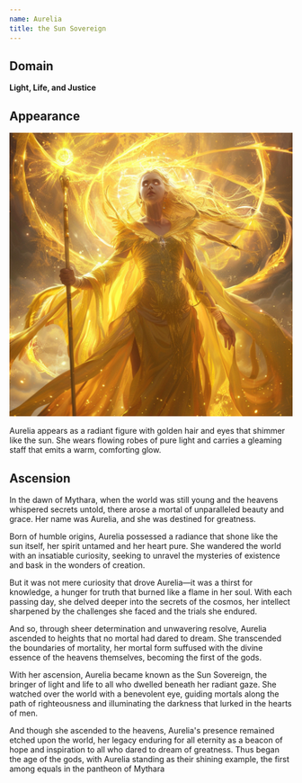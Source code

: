 ```yaml
---
name: Aurelia
title: the Sun Sovereign
---
```


## Domain
**Light, Life, and Justice**

## Appearance

![Aurelia, the Sun Sovereign](../images/narwhalofwar_Aurelia_the_Sun_Sovereign_appears_as_a_radiant_fig_79d8d5c5-0d89-4804-b4e7-0f60e33775bc.png)

Aurelia appears as a radiant figure with golden hair and eyes that shimmer like the sun. She wears flowing robes of pure light and carries a gleaming staff that emits a warm, comforting glow.

## Ascension

In the dawn of Mythara, when the world was still young and the heavens whispered secrets untold, there arose a mortal of unparalleled beauty and grace. Her name was Aurelia, and she was destined for greatness.

Born of humble origins, Aurelia possessed a radiance that shone like the sun itself, her spirit untamed and her heart pure. She wandered the world with an insatiable curiosity, seeking to unravel the mysteries of existence and bask in the wonders of creation.

But it was not mere curiosity that drove Aurelia—it was a thirst for knowledge, a hunger for truth that burned like a flame in her soul. With each passing day, she delved deeper into the secrets of the cosmos, her intellect sharpened by the challenges she faced and the trials she endured.

And so, through sheer determination and unwavering resolve, Aurelia ascended to heights that no mortal had dared to dream. She transcended the boundaries of mortality, her mortal form suffused with the divine essence of the heavens themselves, becoming the first of the gods.

With her ascension, Aurelia became known as the Sun Sovereign, the bringer of light and life to all who dwelled beneath her radiant gaze. She watched over the world with a benevolent eye, guiding mortals along the path of righteousness and illuminating the darkness that lurked in the hearts of men.

And though she ascended to the heavens, Aurelia's presence remained etched upon the world, her legacy enduring for all eternity as a beacon of hope and inspiration to all who dared to dream of greatness. Thus began the age of the gods, with Aurelia standing as their shining example, the first among equals in the pantheon of Mythara

